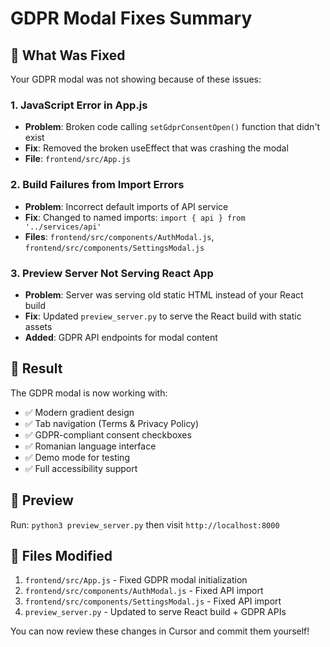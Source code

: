 # GDPR Modal Fixes Summary

## 🎯 What Was Fixed

Your GDPR modal was not showing because of these issues:

### 1. **JavaScript Error in App.js**
- **Problem**: Broken code calling `setGdprConsentOpen()` function that didn't exist
- **Fix**: Removed the broken useEffect that was crashing the modal
- **File**: `frontend/src/App.js` 

### 2. **Build Failures from Import Errors**
- **Problem**: Incorrect default imports of API service
- **Fix**: Changed to named imports: `import { api } from '../services/api'`
- **Files**: `frontend/src/components/AuthModal.js`, `frontend/src/components/SettingsModal.js`

### 3. **Preview Server Not Serving React App**
- **Problem**: Server was serving old static HTML instead of your React build
- **Fix**: Updated `preview_server.py` to serve the React build with static assets
- **Added**: GDPR API endpoints for modal content

## 🚀 Result

The GDPR modal is now working with:
- ✅ Modern gradient design
- ✅ Tab navigation (Terms & Privacy Policy)
- ✅ GDPR-compliant consent checkboxes
- ✅ Romanian language interface
- ✅ Demo mode for testing
- ✅ Full accessibility support

## 🔗 Preview

Run: `python3 preview_server.py` then visit `http://localhost:8000`

## 📝 Files Modified

1. `frontend/src/App.js` - Fixed GDPR modal initialization
2. `frontend/src/components/AuthModal.js` - Fixed API import
3. `frontend/src/components/SettingsModal.js` - Fixed API import  
4. `preview_server.py` - Updated to serve React build + GDPR APIs

You can now review these changes in Cursor and commit them yourself!